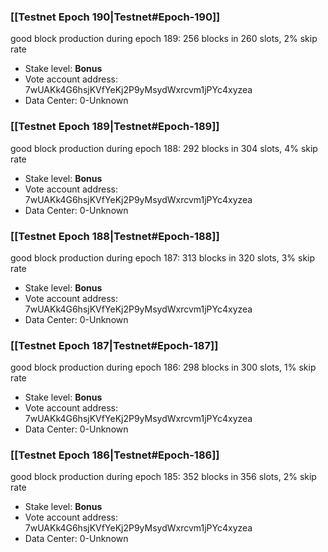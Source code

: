 ### [[Testnet Epoch 190|Testnet#Epoch-190]]
good block production during epoch 189: 256 blocks in 260 slots, 2% skip rate
* Stake level: **Bonus** 
* Vote account address: 7wUAKk4G6hsjKVfYeKj2P9yMsydWxrcvm1jPYc4xyzea
* Data Center: 0-Unknown
### [[Testnet Epoch 189|Testnet#Epoch-189]]
good block production during epoch 188: 292 blocks in 304 slots, 4% skip rate
* Stake level: **Bonus** 
* Vote account address: 7wUAKk4G6hsjKVfYeKj2P9yMsydWxrcvm1jPYc4xyzea
* Data Center: 0-Unknown
### [[Testnet Epoch 188|Testnet#Epoch-188]]
good block production during epoch 187: 313 blocks in 320 slots, 3% skip rate
* Stake level: **Bonus** 
* Vote account address: 7wUAKk4G6hsjKVfYeKj2P9yMsydWxrcvm1jPYc4xyzea
* Data Center: 0-Unknown
### [[Testnet Epoch 187|Testnet#Epoch-187]]
good block production during epoch 186: 298 blocks in 300 slots, 1% skip rate
* Stake level: **Bonus** 
* Vote account address: 7wUAKk4G6hsjKVfYeKj2P9yMsydWxrcvm1jPYc4xyzea
* Data Center: 0-Unknown
### [[Testnet Epoch 186|Testnet#Epoch-186]]
good block production during epoch 185: 352 blocks in 356 slots, 2% skip rate
* Stake level: **Bonus** 
* Vote account address: 7wUAKk4G6hsjKVfYeKj2P9yMsydWxrcvm1jPYc4xyzea
* Data Center: 0-Unknown